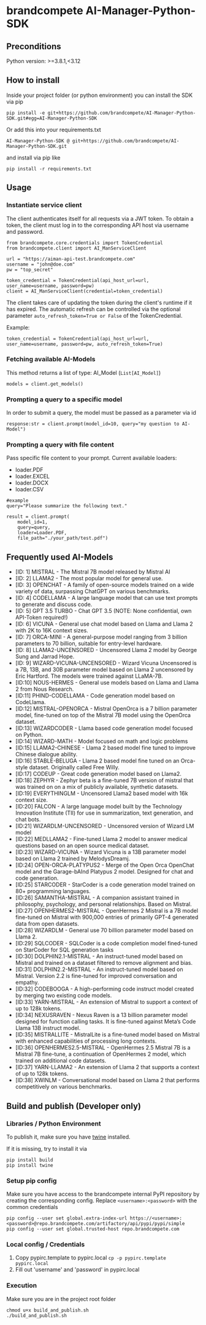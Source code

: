 # brandcompete AI-Manager-Python-SDK

## Preconditions

Python version: >=3.8.1,<3.12

## How to install

Inside your project folder (or python environment) you can install the SDK via pip
```
pip install -e git+https://github.com/brandcompete/AI-Manager-Python-SDK.git#egg=AI-Manager-Python-SDK
```

Or add this into your requirements.txt
```
AI-Manager-Python-SDK @ git+https://github.com/brandcompete/AI-Manager-Python-SDK.git
```
and install via pip like
```
pip install -r requirements.txt
```


## Usage

### Instantiate service client

The client authenticates itself for all requests via a JWT token. 
To obtain a token, the client must log in to the corresponding API host via username and password.

```
from brandcompete.core.credentials import TokenCredential
from brandcompete.client import AI_ManServiceClient

url = "https://aiman-api-test.brandcompete.com"
username = "john@doe.com"
pw = "top_secret"

token_credential = TokenCredential(api_host_url=url, user_name=username, password=pw)
client = AI_ManServiceClient(credential=token_credential)
```

The client takes care of updating the token during the client's runtime if it has expired.
The automatic refresh can be controlled via the optional parameter ```auto_refresh_token=True or False``` of the TokenCredential.

Example:
```
token_credential = TokenCredential(api_host_url=url, user_name=username, password=pw, auto_refresh_token=True)
```

### Fetching available AI-Models

This method returns a list of type: AI_Model (```List[AI_Model]```)

```
models = client.get_models()
```

### Prompting a query to a specific model

In order to submit a query, the model must be passed as a parameter via id
```
response:str = client.prompt(model_id=10, query="my question to AI-Model")
```

### Prompting a query with file content

Pass specific file content to your prompt.
Current available loaders:
- loader.PDF
- loader.EXCEL
- loader.DOCX
- loader.CSV

```
#example
query="Please summarize the following text."
    
result = client.prompt(
    model_id=1, 
    query=query, 
    loader=Loader.PDF, 
    file_path="./your_path/test.pdf")
```

## Frequently used AI-Models

- [ID: 1] MISTRAL                   - The Mistral 7B model released by Mistral AI
- [ID: 2] LLAMA2                    - The most popular model for general use.
- [ID: 3] OPENCHAT                  - A family of open-source models trained on a wide variety of data, surpassing ChatGPT on various benchmarks.
- [ID: 4] CODELLAMA                 - A large language model that can use text prompts to generate and discuss code.
- [ID: 5] GPT 3.5 TURBO             - Chat GPT 3.5 (NOTE: None confidential, own API-Token required!)
- [ID: 6] VICUNA                    - General use chat model based on Llama and Llama 2 with 2K to 16K context sizes.
- [ID: 7] ORCA-MINI                 - A general-purpose model ranging from 3 billion parameters to 70 billion, suitable for entry-level hardware. 
- [ID: 8] LLAMA2-UNCENSORED         - Uncensored Llama 2 model by George Sung and Jarrad Hope.
- [ID: 9] WIZARD-VICUNA-UNCENSORED  - Wizard Vicuna Uncensored is a 7B, 13B, and 30B parameter model based on Llama 2 uncensored by Eric Hartford. The models were trained against LLaMA-7B.
- [ID:10] NOUS-HERMES               - General use models based on Llama and Llama 2 from Nous Research.
- [ID:11] PHIND-CODELLAMA           - Code generation model based on CodeLlama.
- [ID:12] MISTRAL-OPENORCA          - Mistral OpenOrca is a 7 billion parameter model, fine-tuned on top of the Mistral 7B model using the OpenOrca dataset.
- [ID:13] WIZARDCODER               - Llama based code generation model focused on Python.
- [ID:14] WIZARD-MATH               - Model focused on math and logic problems
- [ID:15] LLAMA2-CHINESE            - Llama 2 based model fine tuned to improve Chinese dialogue ability.
- [ID:16] STABLE-BELUGA             - Llama 2 based model fine tuned on an Orca-style dataset. Originally called Free Willy.
- [ID:17] CODEUP                    - Great code generation model based on Llama2.
- [ID:18] ZEPHYR                    - Zephyr beta is a fine-tuned 7B version of mistral that was trained on on a mix of publicly available, synthetic datasets.
- [ID:19] EVERYTHINGLM              - Uncensored Llama2 based model with 16k context size.
- [ID:20] FALCON                    - A large language model built by the Technology Innovation Institute (TII) for use in summarization, text generation, and chat bots.
- [ID:21] WIZARDLM-UNCENSORED       - Uncensored version of Wizard LM model
- [ID:22] MEDLLAMA2                 - Fine-tuned Llama 2 model to answer medical questions based on an open source medical dataset.
- [ID:23] WIZARD-VICUNA             - Wizard Vicuna is a 13B parameter model based on Llama 2 trained by MelodysDreamj.
- [ID:24] OPEN-ORCA-PLATYPUS2       - Merge of the Open Orca OpenChat model and the Garage-bAInd Platypus 2 model. Designed for chat and code generation.
- [ID:25] STARCODER                 - StarCoder is a code generation model trained on 80+ programming languages.
- [ID:26] SAMANTHA-MISTRAL          - A companion assistant trained in philosophy, psychology, and personal relationships. Based on Mistral.
- [ID:27] OPENHERMES2-MISTRAL       - OpenHermes 2 Mistral is a 7B model fine-tuned on Mistral with 900,000 entries of primarily GPT-4 generated data from open datasets.
- [ID:28] WIZARDLM                  - General use 70 billion parameter model based on Llama 2.
- [ID:29] SQLCODER                  - SQLCoder is a code completion model fined-tuned on StarCoder for SQL generation tasks
- [ID:30] DOLPHIN2.1-MISTRAL        - An instruct-tuned model based on Mistral and trained on a dataset filtered to remove alignment and bias.
- [ID:31] DOLPHIN2.2-MISTRAL        - An instruct-tuned model based on Mistral. Version 2.2 is fine-tuned for improved conversation and empathy.
- [ID:32] CODEBOOGA                 - A high-performing code instruct model created by merging two existing code models.
- [ID:33] YARN-MISTRAL              - An extension of Mistral to support a context of up to 128k tokens.
- [ID:34] NEXUSRAVEN                - Nexus Raven is a 13 billion parameter model designed for function calling tasks. It is fine-tuned against Meta’s Code Llama 13B instruct model.
- [ID:35] MISTRALLITE               - MistralLite is a fine-tuned model based on Mistral with enhanced capabilities of processing long contexts.
- [ID:36] OPENHERMES2.5-MISTRAL     - OpenHermes 2.5 Mistral 7B is a Mistral 7B fine-tune, a continuation of OpenHermes 2 model, which trained on additional code datasets.
- [ID:37] YARN-LLAMA2               - An extension of Llama 2 that supports a context of up to 128k tokens.
- [ID:38] XWINLM                    - Conversational model based on Llama 2 that performs competitively on various benchmarks.

## Build and publish (Developer only)

### Libraries / Python Environment

To publish it, make sure you have [twine](https://twine.readthedocs.io/) installed.

If it is missing, try to install it via
```
pip install build
pip install twine
```
### Setup pip config 

Make sure you have access to the brandcompete internal PyPI repository by creating the corresponding config.
Replace ```<username>:<password>``` with the common credentials

```
pip config --user set global.extra-index-url https://<username>:<password>@repo.brandcompete.com/artifactory/api/pypi/pypi/simple
pip config --user set global.trusted-host repo.brandcompete.com
```

### Local config / Credentials
1) Copy pypirc.template to pypirc.local ```cp -p pypirc.template pypirc.local```
2) Fill out 'username' and 'password' in pypirc.local

### Execution

Make sure you are in the project root folder

```
chmod u+x build_and_publish.sh
./build_and_publish.sh   
```
